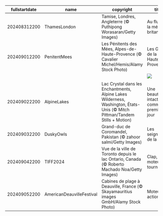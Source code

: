 |fullstartdate|name|copyright|title|image|
|--|--|--|--|--|
202408312200|ThamesLondon|Tamise, Londres, Angleterre (© Puthipong Worasaran/Getty Images)|Au flux de la mémoire britannique|![](/fr-FR/2024/09/202408312200ThamesLondon.jpg)|
202409012200|PenitentMees|Les Pénitents des Mées, Alpes-de-Haute-Provence (© Cavalier Michel/Hemis/Alamy Stock Photo)|Les Géants de la Haute-Provence|![](/fr-FR/2024/09/202409012200PenitentMees.jpg)|
||||![](/fr-FR/2024/09/.jpg)|
202409022200|AlpineLakes|Lac Crystal dans les Enchantments, Alpine Lakes Wilderness, Washington, États-Unis (© Mitch Pittman/Tandem Stills + Motion)|Une beauté intacte comme au premier jour|![](/fr-FR/2024/09/202409022200AlpineLakes.jpg)|
202409032200|DuskyOwls|Grand-duc de Coromandel, Pakistan (© zahoor salmi/Getty Images)|Les seigneurs de la nuit|![](/fr-FR/2024/09/202409032200DuskyOwls.jpg)|
202409042200|TIFF2024|Vue de la ville de Toronto depuis le lac Ontario, Canada (© Roberto Machado Noa/Getty Images)|Clap, moteur, ça tourne !|![](/fr-FR/2024/09/202409042200TIFF2024.jpg)|
202409052200|AmericanDeauvilleFestival|Cabines de plage à Deauville, France (© Skayamauritius images GmbH/Alamy Stock Photo)|Moteur… action !|![](/fr-FR/2024/09/202409052200AmericanDeauvilleFestival.jpg)|
